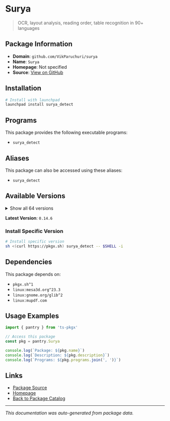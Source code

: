 # Surya

> OCR, layout analysis, reading order, table recognition in 90+ languages

## Package Information

- **Domain**: `github.com/VikParuchuri/surya`
- **Name**: `Surya`
- **Homepage**: Not specified
- **Source**: [View on GitHub](https://github.com/pkgxdev/pantry/tree/main/projects/github.com/VikParuchuri/surya/package.yml)

## Installation

```bash
# Install with launchpad
launchpad install surya_detect
```

## Programs

This package provides the following executable programs:

- `surya_detect`

## Aliases

This package can also be accessed using these aliases:

- `surya_detect`

## Available Versions

<details>
<summary>Show all 64 versions</summary>

- `0.14.6`, `0.14.5`, `0.14.4`, `0.14.3`, `0.14.2`
- `0.14.1`, `0.14.0`, `0.13.1`, `0.13.0`, `0.12.1`
- `0.12.0`, `0.11.1`, `0.11.0`, `0.10.3`, `0.10.2`
- `0.10.1`, `0.10.0`, `0.9.3`, `0.9.2`, `0.9.1`
- `0.9.0`, `0.8.3`, `0.8.2`, `0.8.1`, `0.8.0`
- `0.7.0`, `0.6.13`, `0.6.12`, `0.6.11`, `0.6.10`
- `0.6.9`, `0.6.8`, `0.6.7`, `0.6.6`, `0.6.5`
- `0.6.4`, `0.6.3`, `0.6.2`, `0.6.1`, `0.6.0`
- `0.5.0`, `0.4.15`, `0.4.14`, `0.4.12`, `0.4.11`
- `0.4.10`, `0.4.9`, `0.4.8`, `0.4.7`, `0.4.6`
- `0.4.5`, `0.4.4`, `0.4.3`, `0.4.2`, `0.4.1`
- `0.4.0`, `0.3.0`, `0.2.4`, `0.2.3`, `0.2.2`
- `0.2.1`, `0.2.0`, `0.1.6`, `0.1.5`

</details>

**Latest Version**: `0.14.6`

### Install Specific Version

```bash
# Install specific version
sh <(curl https://pkgx.sh) surya_detect -- $SHELL -i
```

## Dependencies

This package depends on:

- `pkgx.sh^1`
- `linux:mesa3d.org^23.3`
- `linux:gnome.org/glib^2`
- `linux:mupdf.com`

## Usage Examples

```typescript
import { pantry } from 'ts-pkgx'

// Access this package
const pkg = pantry.Surya

console.log(`Package: ${pkg.name}`)
console.log(`Description: ${pkg.description}`)
console.log(`Programs: ${pkg.programs.join(', ')}`)
```

## Links

- [Package Source](https://github.com/pkgxdev/pantry/tree/main/projects/github.com/VikParuchuri/surya/package.yml)
- [Homepage](#)
- [Back to Package Catalog](../../package-catalog.md)

---

*This documentation was auto-generated from package data.*

